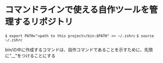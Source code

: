 # コマンドラインで使える自作ツールを管理するリポジトリ

`$ export PATH="<path to this project>/bin:$PATH" >> ~/.zshrc`
`$ source ~/.zshrc`

bin/の中に作成するコマンドは、自作コマンドであることを示すために、先頭に"__"をつけることにする
